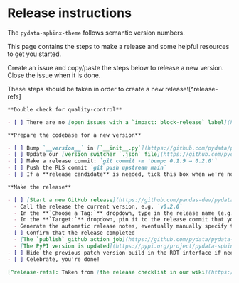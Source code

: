 # Release instructions

The `pydata-sphinx-theme` follows semantic version numbers.

This page contains the steps to make a release and some helpful resources to get you started.

Create an issue and copy/paste the steps below to release a new version. Close the issue when it is done.

These steps should be taken in order to create a new release![^release-refs]

```md
**Double check for quality-control**

- [ ] There are no [open issues with a `impact: block-release` label](https://github.com/pydata/pydata-sphinx-theme/labels/impact%3A%20block-release)

**Prepare the codebase for a new version**

- [ ] Bump `__version__` in [`__init__.py`](https://github.com/pydata/pydata-sphinx-theme/blob/main/src/pydata_sphinx_theme/__init__.py#L16)
- [ ] Update our [version switcher `.json` file](https://github.com/pydata/pydata-sphinx-theme/blob/main/docs/_static/switcher.json) with the new version
- [ ] Make a release commit: `git commit -m 'bump: 0.1.9 → 0.2.0'`
- [ ] Push the RLS commit `git push upstream main`
- [ ] If a **release candidate** is needed, tick this box when we're now ready for a full release.

**Make the release**

- [ ] [Start a new GitHub release](https://github.com/pandas-dev/pydata-sphinx-theme/releases/new)
  - Call the release the current version, e.g. `v0.2.0`
  - In the **`Choose a Tag:`** dropdown, type in the release name (e.g., `v0.2.0`) and click "Create new tag"
  - In the **`Target:`** dropdown, pin it to the release commit that you've just pushed.
  - Generate the automatic release notes, eventually manually specify the previous version (useful when several release candidate have been made)
- [ ] Confirm that the release completed
  - [The `publish` github action job](https://github.com/pydata/pydata-sphinx-theme/blob/main/.github/workflows/publish.yml#L31) has completed successfully in the [actions tab](https://github.com/pydata/pydata-sphinx-theme/actions).
  - [The PyPI version is updated](https://pypi.org/project/pydata-sphinx-theme/)
- [ ] Hide the previous patch version build in the RDT interface if needed.
- [ ] Celebrate, you're done!

[^release-refs]: Taken from [the release checklist in our wiki](https://github.com/pydata/pydata-sphinx-theme/wiki/Release-checklist). See [the release documentation](https://pydata-sphinx-theme.readthedocs.io/en/latest/contribute/policies.html#release-policy) for an overview of release processes.
```
